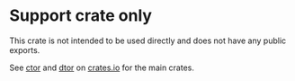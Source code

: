 # Support crate only

This crate is not intended to be used directly and does not have any public exports.

See [ctor](https://crates.io/crates/ctor) and [dtor](https://crates.io/crates/dtor) on [crates.io](https://crates.io) for the main crates.
